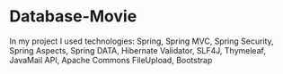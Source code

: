 # Database-Movie
In my project I used technologies: Spring, Spring MVC, Spring Security, 
Spring Aspects, Spring DATA, Hibernate Validator, SLF4J, Thymeleaf, JavaMail API, Apache Commons FileUpload, Bootstrap
